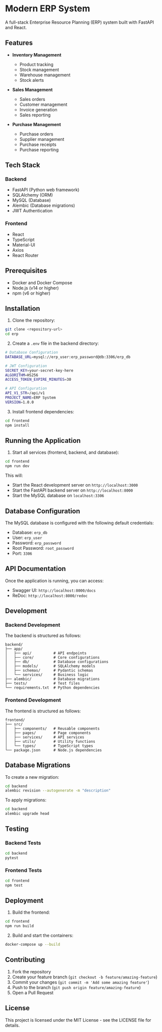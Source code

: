 # Modern ERP System

A full-stack Enterprise Resource Planning (ERP) system built with FastAPI and React.

## Features

- **Inventory Management**
  - Product tracking
  - Stock management
  - Warehouse management
  - Stock alerts

- **Sales Management**
  - Sales orders
  - Customer management
  - Invoice generation
  - Sales reporting

- **Purchase Management**
  - Purchase orders
  - Supplier management
  - Purchase receipts
  - Purchase reporting

## Tech Stack

### Backend
- FastAPI (Python web framework)
- SQLAlchemy (ORM)
- MySQL (Database)
- Alembic (Database migrations)
- JWT Authentication

### Frontend
- React
- TypeScript
- Material-UI
- Axios
- React Router

## Prerequisites

- Docker and Docker Compose
- Node.js (v14 or higher)
- npm (v6 or higher)

## Installation

1. Clone the repository:
```bash
git clone <repository-url>
cd erp
```

2. Create a `.env` file in the backend directory:
```bash
# Database Configuration
DATABASE_URL=mysql://erp_user:erp_password@db:3306/erp_db

# JWT Configuration
SECRET_KEY=your-secret-key-here
ALGORITHM=HS256
ACCESS_TOKEN_EXPIRE_MINUTES=30

# API Configuration
API_V1_STR=/api/v1
PROJECT_NAME=ERP System
VERSION=1.0.0
```

3. Install frontend dependencies:
```bash
cd frontend
npm install
```

## Running the Application

1. Start all services (frontend, backend, and database):
```bash
cd frontend
npm run dev
```

This will:
- Start the React development server on `http://localhost:3000`
- Start the FastAPI backend server on `http://localhost:8000`
- Start the MySQL database on `localhost:3306`

## Database Configuration

The MySQL database is configured with the following default credentials:
- Database: `erp_db`
- User: `erp_user`
- Password: `erp_password`
- Root Password: `root_password`
- Port: `3306`

## API Documentation

Once the application is running, you can access:
- Swagger UI: `http://localhost:8000/docs`
- ReDoc: `http://localhost:8000/redoc`

## Development

### Backend Development

The backend is structured as follows:
```
backend/
├── app/
│   ├── api/          # API endpoints
│   ├── core/         # Core configurations
│   ├── db/           # Database configurations
│   ├── models/       # SQLAlchemy models
│   ├── schemas/      # Pydantic schemas
│   └── services/     # Business logic
├── alembic/          # Database migrations
├── tests/            # Test files
└── requirements.txt  # Python dependencies
```

### Frontend Development

The frontend is structured as follows:
```
frontend/
├── src/
│   ├── components/   # Reusable components
│   ├── pages/        # Page components
│   ├── services/     # API services
│   ├── utils/        # Utility functions
│   └── types/        # TypeScript types
└── package.json      # Node.js dependencies
```

## Database Migrations

To create a new migration:
```bash
cd backend
alembic revision --autogenerate -m "description"
```

To apply migrations:
```bash
cd backend
alembic upgrade head
```

## Testing

### Backend Tests
```bash
cd backend
pytest
```

### Frontend Tests
```bash
cd frontend
npm test
```

## Deployment

1. Build the frontend:
```bash
cd frontend
npm run build
```

2. Build and start the containers:
```bash
docker-compose up --build
```

## Contributing

1. Fork the repository
2. Create your feature branch (`git checkout -b feature/amazing-feature`)
3. Commit your changes (`git commit -m 'Add some amazing feature'`)
4. Push to the branch (`git push origin feature/amazing-feature`)
5. Open a Pull Request

## License

This project is licensed under the MIT License - see the LICENSE file for details. 